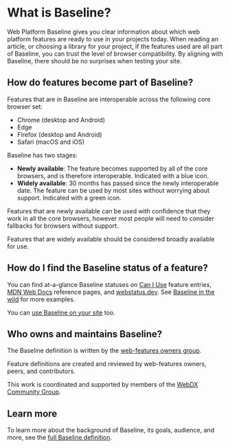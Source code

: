 # What is Baseline?

Web Platform Baseline gives you clear information about which web platform features are ready to use in your projects today. When reading an article, or choosing a library for your project, if the features used are all part of Baseline, you can trust the level of browser compatibility. By aligning with Baseline, there should be no surprises when testing your site.

## How do features become part of Baseline?

Features that are in Baseline are interoperable across the following core browser set:

- Chrome (desktop and Android)
- Edge
- Firefox (desktop and Android)
- Safari (macOS and iOS)

Baseline has two stages:

- **Newly available**: The feature becomes supported by all of the core browsers, and is therefore interoperable. Indicated with a blue icon.
- **Widely available**: 30 months has passed since the newly interoperable date. The feature can be used by most sites without worrying about support. Indicated with a green icon.

Features that are newly available can be used with confidence that they work in all the core browsers, however most people will need to consider fallbacks for browsers without support.

Features that are widely available should be considered broadly available for use.

## How do I find the Baseline status of a feature?

You can find at-a-glance Baseline statuses on [Can I Use](https://caniuse.com/) feature entries, [MDN Web Docs](https://developer.mozilla.org/) reference pages, and [webstatus.dev](https://webstatus.dev). See [Baseline in the wild](baseline-in-the-wild) for more examples.

You can [use Baseline on your site](use-baseline) too.

## Who owns and maintains Baseline?

The Baseline definition is written by the [web-features owners group](https://github.com/web-platform-dx/web-features/blob/main/GOVERNANCE.md).

Feature definitions are created and reviewed by web-features owners, peers, and contributors.

This work is coordinated and supported by members of the [WebDX Community Group](webdx-cg).

## Learn more

To learn more about the background of Baseline, its goals, audience, and more, see the [full Baseline definition](https://github.com/web-platform-dx/web-features/blob/main/docs/baseline.md).
